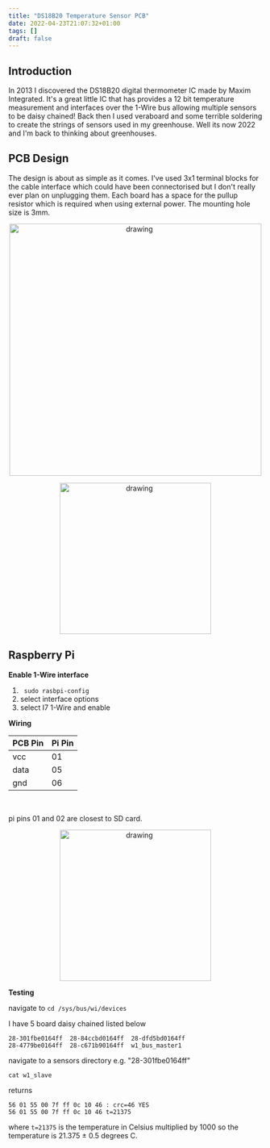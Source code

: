 ```yaml
---
title: "DS18B20 Temperature Sensor PCB"
date: 2022-04-23T21:07:32+01:00
tags: []
draft: false
---
```


## Introduction 

In 2013 I discovered the DS18B20 digital thermometer IC made by Maxim Integrated. It's a great little IC that has provides a 12 bit temperature measurement and interfaces over the 1-Wire bus allowing multiple sensors to be daisy chained! Back then I used veraboard and some terrible soldering to create the strings of sensors used in my greenhouse. Well its now 2022 and I'm back to thinking about greenhouses. 

## PCB Design

The design is about as simple as it comes. I've used 3x1 terminal blocks for the cable interface which could have been connectorised but I don't really ever plan on unplugging them.
Each board has a space for the pullup resistor which is required when using external power. The mounting hole size is 3mm. 

<p align="center"> 
<img src="/electronics/images/temp_sensor_module.png" alt="drawing" width="500">
</p>

<p align="center"> 
<img src="/electronics/images/IMG_6522.jpg" alt="drawing" width="300">
</p>

## Raspberry Pi
**Enable 1-Wire interface**
1. ``` sudo rasbpi-config```
2. select interface options 
3. select I7 1-Wire and enable 

**Wiring**

<div>
  <table class="w3-table-all w3-card-4" table style="width:30%" align="center">
<thead>
  <tr>
    <th>PCB Pin </th>
    <th>Pi Pin</th>
  </tr>
</thead>
<tbody>
  <tr>
    <td>vcc</td>
    <td>01</td>
  </tr>
  <tr>
    <td>data</td>
    <td>05</td>
  </tr>
  <tr>
    <td>gnd</td>
    <td>06</td>
  </tr>
</tbody>
</table>
</div>
<br>

pi pins 01 and 02 are closest to SD card.
<p align="center"> 
<img src="/electronics/images/RasPiB-GPIO_lightbox.png" alt="drawing" width="300">
</p>

**Testing**

 
navigate to ```cd /sys/bus/wi/devices```

I have 5 board daisy chained listed below 
```
28-301fbe0164ff  28-84ccbd0164ff  28-dfd5bd0164ff
28-4779be0164ff  28-c671b90164ff  w1_bus_master1
```

navigate to a sensors directory e.g. "28-301fbe0164ff"

``` cat w1_slave ```

returns 

```
56 01 55 00 7f ff 0c 10 46 : crc=46 YES
56 01 55 00 7f ff 0c 10 46 t=21375
```

where ```t=21375``` is the temperature in Celsius multiplied by 1000 so the temperature is 21.375 ± 0.5 degrees C.








